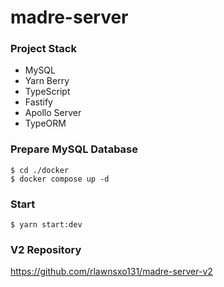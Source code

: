 # madre-server

### Project Stack
* MySQL
* Yarn Berry
* TypeScript
* Fastify
* Apollo Server
* TypeORM

### Prepare MySQL Database
```shell
$ cd ./docker
$ docker compose up -d
```

### Start
```shell
$ yarn start:dev
```

### V2 Repository

<https://github.com/rlawnsxo131/madre-server-v2>
